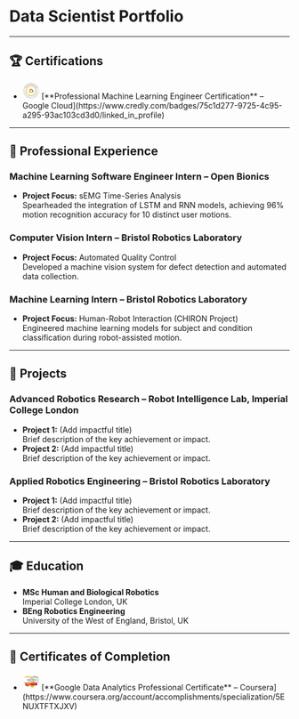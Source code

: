 # Data Scientist Portfolio  

---

## 🏆 Certifications  
- <img src="assets/img/google_mle_professional_certification.png" alt="Google MLE Logo" width="30">  
  [**Professional Machine Learning Engineer Certification** – Google Cloud](https://www.credly.com/badges/75c1d277-9725-4c95-a295-93ac103cd3d0/linked_in_profile)  

---

## 💼 Professional Experience  
### Machine Learning Software Engineer Intern – Open Bionics  
- **Project Focus:** sEMG Time-Series Analysis  
  Spearheaded the integration of LSTM and RNN models, achieving 96% motion recognition accuracy for 10 distinct user motions.  

### Computer Vision Intern – Bristol Robotics Laboratory  
- **Project Focus:** Automated Quality Control  
  Developed a machine vision system for defect detection and automated data collection.  

### Machine Learning Intern – Bristol Robotics Laboratory  
- **Project Focus:** Human-Robot Interaction (CHIRON Project)  
  Engineered machine learning models for subject and condition classification during robot-assisted motion.  

---

## 🚀 Projects  
### Advanced Robotics Research – Robot Intelligence Lab, Imperial College London  
- **Project 1:** (Add impactful title)  
  Brief description of the key achievement or impact.  
- **Project 2:** (Add impactful title)  
  Brief description of the key achievement or impact.  

### Applied Robotics Engineering – Bristol Robotics Laboratory  
- **Project 1:** (Add impactful title)  
  Brief description of the key achievement or impact.  
- **Project 2:** (Add impactful title)  
  Brief description of the key achievement or impact.  

---

## 🎓 Education  
- **MSc Human and Biological Robotics**  
  Imperial College London, UK  
- **BEng Robotics Engineering**  
  University of the West of England, Bristol, UK  

---

## 📜 Certificates of Completion  
- <img src="assets/img/google_da_certificate.png" alt="Google DA Logo" width="30">  
  [**Google Data Analytics Professional Certificate** – Coursera](https://www.coursera.org/account/accomplishments/specialization/5ENUXTFTXJXV)  

